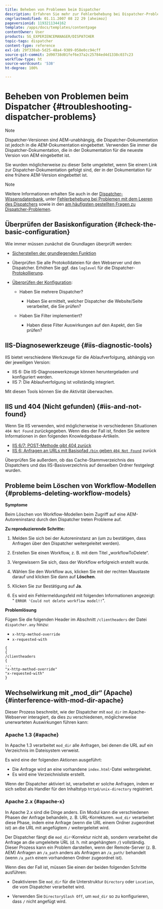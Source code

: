 ```yaml
---
title: Beheben von Problemen beim Dispatcher
description: Erfahren Sie mehr zur Fehlerbehebung bei Dispatcher-Problemen.
cmgrlastmodified: 01.11.2007 08 22 29 [aheimoz]
pageversionid: 1193211344162
template: /apps/docs/templates/contentpage
contentOwner: User
products: SG_EXPERIENCEMANAGER/DISPATCHER
topic-tags: dispatcher
content-type: reference
exl-id: 29f338ab-5d25-48a4-9309-058e0cc94cff
source-git-commit: 2d90738d01fef6e37a2c25784ed4d1338c037c23
workflow-type: ht
source-wordcount: '538'
ht-degree: 100%

---
```


# Beheben von Problemen beim Dispatcher {#troubleshooting-dispatcher-problems}

>[!NOTE]
>
>Dispatcher-Versionen sind AEM-unabhängig, die Dispatcher-Dokumentation ist jedoch in die AEM-Dokumentation eingebettet. Verwenden Sie immer die Dispatcher-Dokumentation, die in der Dokumentation für die neueste Version von AEM eingebettet ist.
>
>Sie wurden möglicherweise zu dieser Seite umgeleitet, wenn Sie einem Link zur Dispatcher-Dokumentation gefolgt sind, der in der Dokumentation für eine frühere AEM-Version eingebettet ist.

>[!NOTE]
>
>Weitere Informationen erhalten Sie auch in der [Dispatcher-Wissensdatenbank](https://helpx.adobe.com/de/experience-manager/kb/index/dispatcher.html), unter [Fehlerbehebung bei Problemen mit dem Leeren des Dispatchers](https://experienceleague.adobe.com/search.html?lang=en#q=troubleshooting%20dispatcher%20flushing%20issues&amp;sort=relevancy&amp;lang=de&amp;f:el_product=[Experience%20Manager]) sowie in den [am häufigsten gestellten Fragen zu Dispatcher-Problemen](dispatcher-faq.md).

## Überprüfen der Basiskonfiguration {#check-the-basic-configuration}

Wie immer müssen zunächst die Grundlagen überprüft werden:

* [Sicherstellen der grundlegenden Funktion](/help/using/dispatcher-configuration.md#confirming-basic-operation)
* Überprüfen Sie alle Protokolldateien für den Webserver und den Dispatcher. Erhöhen Sie ggf. das `loglevel` für die Dispatcher-[Protokollierung](/help/using/dispatcher-configuration.md#logging).

* [Überprüfen der Konfiguration](/help/using/dispatcher-configuration.md):

   * Haben Sie mehrere Dispatcher?

      * Haben Sie ermittelt, welcher Dispatcher die Website/Seite verarbeitet, die Sie prüfen?

   * Haben Sie Filter implementiert?

      * Haben diese Filter Auswirkungen auf den Aspekt, den Sie prüfen?

## IIS-Diagnosewerkzeuge {#iis-diagnostic-tools}

IIS bietet verschiedene Werkzeuge für die Ablaufverfolgung, abhängig von der jeweiligen Version:

* IIS 6: Die IIS-Diagnosewerkzeuge können heruntergeladen und konfiguriert werden.
* IIS 7: Die Ablaufverfolgung ist vollständig integriert.

Mit diesen Tools können Sie die Aktivität überwachen.

## IIS und 404 (Nicht gefunden) {#iis-and-not-found}

Wenn Sie IIS verwenden, wird möglicherweise in verschiedenen Situationen `404 Not Found` zurückgegeben. Wenn dies der Fall ist, finden Sie weitere Informationen in den folgenden Knowledgebase-Artikeln.

* [IIS 6/7: POST-Methode gibt 404 zurück](https://helpx.adobe.com/de/experience-manager/kb/IIS6IsapiFilters.html)
* [IIS 6: Anfragen an URLs mit Basispfad `/bin` geben `404 Not Found`](https://helpx.adobe.com/de/experience-manager/kb/RequestsToBinDirectoryFailInIIS6.html) zurück

Überprüfen Sie außerdem, ob das Cache-Stammverzeichnis des Dispatchers und das IIS-Basisverzeichnis auf denselben Ordner festgelegt wurden.

## Probleme beim Löschen von Workflow-Modellen {#problems-deleting-workflow-models}

**Symptome**

Beim Löschen von Workflow-Modellen beim Zugriff auf eine AEM-Autoreninstanz durch den Dispatcher treten Probleme auf.

**Zu reproduzierende Schritte:**

1. Melden Sie sich bei der Autoreninstanz an (um zu bestätigen, dass Anfragen über den Dispatcher weitergeleitet werden).
1. Erstellen Sie einen Workflow, z. B. mit dem Titel „workflowToDelete“.
1. Vergewissern Sie sich, dass der Workflow erfolgreich erstellt wurde.
1. Wählen Sie den Workflow aus, klicken Sie mit der rechten Maustaste darauf und klicken Sie dann auf **Löschen**.

1. Klicken Sie zur Bestätigung auf **Ja**.
1. Es wird ein Fehlermeldungsfeld mit folgenden Informationen angezeigt:\
   &quot; `ERROR 'Could not delete workflow model!!`&quot;.

**Problemlösung**

Fügen Sie die folgenden Header im Abschnitt `/clientheaders` der Datei `dispatcher.any` hinzu:

* `x-http-method-override`
* `x-requested-with`

```
{  
{  
/clientheaders  
{  
...  
"x-http-method-override"  
"x-requested-with"  
}
```

## Wechselwirkung mit „mod_dir“ (Apache) {#interference-with-mod-dir-apache}

Dieser Prozess beschreibt, wie der Dispatcher mit `mod_dir` im Apache-Webserver interagiert, da dies zu verschiedenen, möglicherweise unerwarteten Auswirkungen führen kann:

### Apache 1.3 {#apache}

In Apache 1.3 verarbeitet `mod_dir` alle Anfragen, bei denen die URL auf ein Verzeichnis im Dateisystem verweist.

Es wird eine der folgenden Aktionen ausgeführt:

* Die Anfrage wird an eine vorhandene `index.html`-Datei weitergeleitet.
* Es wird eine Verzeichnisliste erstellt.

Wenn der Dispatcher aktiviert ist, verarbeitet er solche Anfragen, indem er sich selbst als Handler für den Inhaltstyp `httpd/unix-directory` registriert.

### Apache 2.x {#apache-x}

In Apache 2.x sind die Dinge anders. Ein Modul kann die verschiedenen Phasen der Anfrage behandeln, z. B. URL-Korrekturen. `mod_dir` verarbeitet diese Phase, indem eine Anfrage (wenn die URL einem Ordner zugeordnet ist) an die URL mit angefügtem `/` weitergeleitet wird.

Der Dispatcher fängt die `mod_dir`-Korrektur nicht ab, sondern verarbeitet die Anfrage an die umgeleitete URL (d. h. mit angehängtem `/`) vollständig. Dieser Prozess kann ein Problem darstellen, wenn der Remote-Server (z. B. AEM) Anfragen an `/a_path` anders als Anfragen an `/a_path/` behandelt (wenn `/a_path` einem vorhandenen Ordner zugeordnet ist).

Wenn dies der Fall ist, müssen Sie einen der beiden folgenden Schritte ausführen:

* Deaktivieren Sie `mod_dir` für die Unterstruktur `Directory` oder `Location`, die vom Dispatcher verarbeitet wird.

* Verwenden Sie `DirectorySlash Off`, um `mod_dir` so zu konfigurieren, dass `/` nicht angefügt wird.

